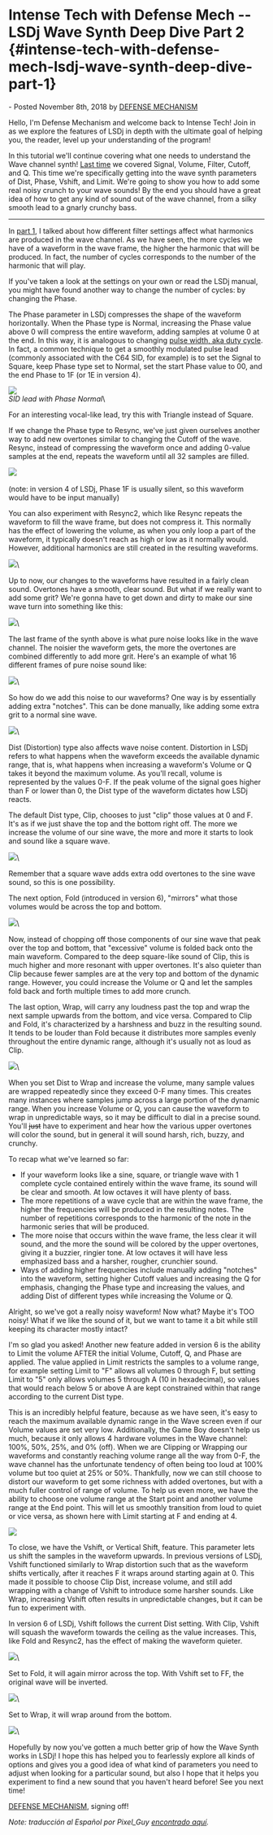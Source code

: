 Intense Tech with Defense Mech -- LSDj Wave Synth Deep Dive Part 2 {#intense-tech-with-defense-mech-lsdj-wave-synth-deep-dive-part-1}
==================================================================

\- Posted November 8th, 2018 by [DEFENSE
MECHANISM](https://chiptuneswin.com/blog/author/defensemech/ "Posts by DEFENSE MECHANISM")

Hello, I'm Defense Mechanism and welcome back to Intense Tech! Join in
as we explore the features of LSDj in depth with the ultimate goal of
helping you, the reader, level up your understanding of the program!

In this tutorial we'll continue covering what one needs to understand
the Wave channel synth! [Last
time](lsdj-wave-synth-deep-dive-part-1.html) we covered Signal, Volume,
Filter, Cutoff, and Q. This time we're specifically getting into the
wave synth parameters of Dist, Phase, Vshift, and Limit. We're going to
show you how to add some real noisy crunch to your wave sounds! By the
end you should have a great idea of how to get any kind of sound out of
the wave channel, from a silky smooth lead to a gnarly crunchy bass.

------------------------------------------------------------------------

In [part 1](lsdj-wave-synth-deep-dive-part-1.html), I talked about how
different filter settings affect what harmonics are produced in the wave
channel. As we have seen, the more cycles we have of a waveform in the
wave frame, the higher the harmonic that will be produced. In fact, the
number of cycles corresponds to the number of the harmonic that will
play.

If you've taken a look at the settings on your own or read the LSDj
manual, you might have found another way to change the number of cycles:
by changing the Phase.

The Phase parameter in LSDj compresses the shape of the waveform
horizontally. When the Phase type is Normal, increasing the Phase value
above 0 will compress the entire waveform, adding samples at volume 0 at
the end. In this way, it is analogous to changing [pulse width, aka duty
cycle](https://en.wikipedia.org/wiki/Duty_cycle). In fact, a common
technique to get a smoothly modulated pulse lead (commonly associated
with the C64 SID, for example) is to set the Signal to Square, keep
Phase type set to Normal, set the start Phase value to 00, and the end
Phase to 1F (or 1E in version 4).

![](normal-phase.gif)\
*SID lead with Phase Normal*\

For an interesting vocal-like lead, try this with Triangle instead of
Square.

If we change the Phase type to Resync, we've just given ourselves
another way to add new overtones similar to changing the Cutoff of the
wave. Resync, instead of compressing the waveform once and adding
0-value samples at the end, repeats the waveform until all 32 samples
are filled.

![](resync-phase.gif)\
\
(note: in version 4 of LSDj, Phase 1F is usually silent, so this
waveform would have to be input manually)

You can also experiment with Resync2, which like Resync repeats the
waveform to fill the wave frame, but does not compress it. This normally
has the effect of lowering the volume, as when you only loop a part of
the waveform, it typically doesn't reach as high or low as it normally
would. However, additional harmonics are still created in the resulting
waveforms.

![](resync2-phase.gif)\

Up to now, our changes to the waveforms have resulted in a fairly clean
sound. Overtones have a smooth, clear sound. But what if we really want
to add some grit? We're gonna have to get down and dirty to make our
sine wave turn into something like this:

![](nois1-1541522752.gif)\

The last frame of the synth above is what pure noise looks like in the
wave channel. The noisier the waveform gets, the more the overtones are
combined differently to add more grit. Here's an example of what 16
different frames of pure noise sound like:

![](nois2-1541523664.gif)\

So how do we add this noise to our waveforms? One way is by essentially
adding extra "notches". This can be done manually, like adding some
extra grit to a normal sine wave.

![](sine-grit.gif)\

Dist (Distortion) type also affects wave noise content. Distortion in
LSDj refers to what happens when the waveform exceeds the available
dynamic range, that is, what happens when increasing a waveform's Volume
or Q takes it beyond the maximum volume. As you'll recall, volume is
represented by the values 0-F. If the peak volume of the signal goes
higher than F or lower than 0, the Dist type of the waveform dictates
how LSDj reacts.

The default Dist type, Clip, chooses to just "clip" those values at 0
and F. It's as if we just shave the top and the bottom right off. The
more we increase the volume of our sine wave, the more and more it
starts to look and sound like a square wave.

![](clip.gif)\

Remember that a square wave adds extra odd overtones to the sine wave
sound, so this is one possibility.

The next option, Fold (introduced in version 6), "mirrors" what those
volumes would be across the top and bottom.

![](fold.gif)\

Now, instead of chopping off those components of our sine wave that peak
over the top and bottom, that "excessive" volume is folded back onto the
main waveform. Compared to the deep square-like sound of Clip, this is
much higher and more resonant with upper overtones. It's also quieter
than Clip because fewer samples are at the very top and bottom of the
dynamic range. However, you could increase the Volume or Q and let the
samples fold back and forth multiple times to add more crunch.

The last option, Wrap, will carry any loudness past the top and wrap the
next sample upwards from the bottom, and vice versa. Compared to Clip
and Fold, it's characterized by a harshness and buzz in the resulting
sound. It tends to be louder than Fold because it distributes more
samples evenly throughout the entire dynamic range, although it's
usually not as loud as Clip.

![](wrap.gif)\

When you set Dist to Wrap and increase the volume, many sample values
are wrapped repeatedly since they exceed 0-F many times. This creates
many instances where samples jump across a large portion of the dynamic
range. When you increase Volume or Q, you can cause the waveform to wrap
in unpredictable ways, so it may be difficult to dial in a precise
sound. You'll ~~just~~ have to experiment and hear how the various upper
overtones will color the sound, but in general it will sound harsh,
rich, buzzy, and crunchy.

To recap what we've learned so far:

-   If your waveform looks like a sine, square, or triangle wave with 1
    complete cycle contained entirely within the wave frame, its sound
    will be clear and smooth. At low octaves it will have plenty of
    bass.
-   The more repetitions of a wave cycle that are within the wave frame,
    the higher the frequencies will be produced in the resulting notes.
    The number of repetitions corresponds to the harmonic of the note in
    the harmonic series that will be produced.
-   The more noise that occurs within the wave frame, the less clear it
    will sound, and the more the sound will be colored by the upper
    overtones, giving it a buzzier, ringier tone. At low octaves it will
    have less emphasized bass and a harsher, rougher, crunchier sound.
-   Ways of adding higher frequencies include manually adding "notches"
    into the waveform, setting higher Cutoff values and increasing the Q
    for emphasis, changing the Phase type and increasing the values, and
    adding Dist of different types while increasing the Volume or Q.

Alright, so we've got a really noisy waveform! Now what? Maybe it's TOO
noisy! What if we like the sound of it, but we want to tame it a bit
while still keeping its character mostly intact?

I'm so glad you asked! Another new feature added in version 6 is the
ability to Limit the volume AFTER the initial Volume, Cutoff, Q, and
Phase are applied. The value applied in Limit restricts the samples to a
volume range, for example setting Limit to "F" allows all volumes 0
through F, but setting Limit to "5" only allows volumes 5 through A (10
in hexadecimal), so values that would reach below 5 or above A are kept
constrained within that range according to the current Dist type.

This is an incredibly helpful feature, because as we have seen, it's
easy to reach the maximum available dynamic range in the Wave screen
even if our Volume values are set very low. Additionally, the Game Boy
doesn't help us much, because it only allows 4 hardware volumes in the
Wave channel: 100%, 50%, 25%, and 0% (off). When we are Clipping or
Wrapping our waveforms and constantly reaching volume range all the way
from 0-F, the wave channel has the unfortunate tendency of often being
too loud at 100% volume but too quiet at 25% or 50%. Thankfully, now we
can still choose to distort our waveform to get some richness with added
overtones, but with a much fuller control of range of volume. To help us
even more, we have the ability to choose one volume range at the Start
point and another volume range at the End point. This will let us
smoothly transition from loud to quiet or vice versa, as shown here with
Limit starting at F and ending at 4.

![](limit.gif)

To close, we have the Vshift, or Vertical Shift, feature. This parameter
lets us shift the samples in the waveform upwards. In previous versions
of LSDj, Vshift functioned similarly to Wrap distortion such that as the
waveform shifts vertically, after it reaches F it wraps around starting
again at 0. This made it possible to choose Clip Dist, increase volume,
and still add wrapping with a change of Vshift to introduce some harsher
sounds. Like Wrap, increasing Vshift often results in unpredictable
changes, but it can be fun to experiment with.

In version 6 of LSDj, Vshift follows the current Dist setting. With
Clip, Vshift will squash the waveform towards the ceiling as the value
increases. This, like Fold and Resync2, has the effect of making the
waveform quieter.

![](vshift1.gif)\

Set to Fold, it will again mirror across the top. With Vshift set to FF,
the original wave will be inverted.

![](vshift2.gif)\

Set to Wrap, it will wrap around from the bottom.

![](vshift3.gif)\

Hopefully by now you've gotten a much better grip of how the Wave Synth
works in LSDj! I hope this has helped you to fearlessly explore all
kinds of options and gives you a good idea of what kind of parameters
you need to adjust when looking for a particular sound, but also I hope
that it helps you experiment to find a new sound that you haven't heard
before! See you next time!

[DEFENSE MECHANISM](https://defensemech.com), signing off!

*Note: traducción al Español por Pixel\_Guy [encontrado
aquí](https://chiptuneswin.com/blog/intense-tech-con-defense-mech-analisis-del-sintetizador-del-canal-wave-en-lsdj-parte-dos).*
